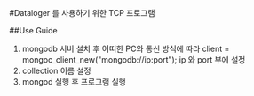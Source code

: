 #Dataloger 를 사용하기 위한 TCP 프로그램

##Use Guide
1. mongodb 서버 설치 후 어떠한 PC와 통신 방식에 따라 client = mongoc_client_new("mongodb://ip:port"); ip 와 port 부에 설정
2. collection 이름 설정
3. mongod 실행 후 프로그램 실행
